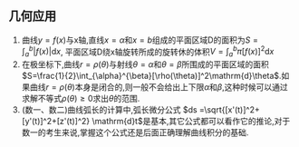 ## 几何应用

1. 曲线$y=f(x)$与x轴,直线$x=\alpha$和$x=b$组成的平面区域D的面积为$S=\int_a^b |f(x)|\mathrm{d}x$, 平面区域D绕x轴旋转所成的旋转休的体积$V=\int_a^b \pi[f(x)]^2\mathrm{d}x$
2. 在极坐标下,曲线$r=\rho (\theta)$与射线$\theta=\alpha$和$\theta=\beta$所围成的平面区域的面积$S=\frac{1}{2}\int_{\alpha}^{\beta}[\rho(\theta)]^2\mathrm{d}\theta$.如果曲线$r=\rho(\theta)$本身是闭合的,则一般不会给出上下限$\alpha$和$\beta$,这种时候可以通过求解不等式$\rho(\theta) \geqslant 0$求出$\theta$的范围.
3. (数一、数二)曲线弧长的计算中,弧长微分公式 $ds =\sqrt{[x'(t)]^2+[y'(t)]^2+[z'(t)]^2} \mathrm{d}t$是基本,其它公式都可以看作它的推论,对于数一的考生来说,掌握这个公式还是后面正确理解曲线积分的基础.

